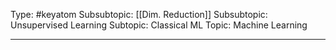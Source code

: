 Type: #keyatom 
Subsubtopic: [[Dim. Reduction]]
Subsubtopic: Unsupervised Learning
Subtopic: Classical ML
Topic: Machine Learning

----
